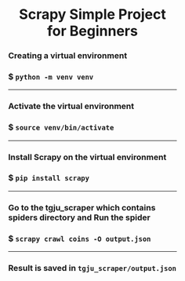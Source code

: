 <div style="padding: 80px">

<h1 style="text-align: center">Scrapy Simple Project for Beginners</h1>

### Creating a virtual environment

### $ `python -m venv venv`

---

### Activate the virtual environment

### $ `source venv/bin/activate`

---

### Install Scrapy on the virtual environment

### $ `pip install scrapy`

---

### Go to the tgju_scraper which contains spiders directory and Run the spider

### $ `scrapy crawl coins -O output.json`

---

### Result is saved in `tgju_scraper/output.json`

</div>
